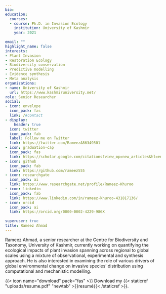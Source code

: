 ```yaml
---
bio: 
education: 
  courses:
  - course: Ph.D. in Invasion Ecology
    institution: University of Kashmir
    year: 2021
  
email: ""
highlight_name: false
interests:
- Plant Invasion
- Restoration Ecology
- Biodiversity conservation
- Predictive modelling
- Evidence synthesis
- Meta analysis 
organizations:
- name: University of Kashmir
  url: https://www.kashmiruniversity.net/
role: Senior Researcher
social:
- icon: envelope
  icon_pack: fas
  link: /#contact
- display:
    header: true
  icon: twitter
  icon_pack: fab
  label: Follow me on Twitter
  link: https://twitter.com/RameezA86349501
- icon: graduation-cap
  icon_pack: fas
  link: https://scholar.google.com/citations?view_op=new_articles&hl=en&imq=Rameez+Ahmad#
- icon: github
  icon_pack: fab
  link: https://github.com/rameez555
- icon: researchgate
  icon_pack: ai
  link: https://www.researchgate.net/profile/Rameez-Khuroo 
- icon: linkedin
  icon_pack: fab
  link: https://www.linkedin.com/in/rameez-khuroo-431817136/
- icon: orcid
  icon_pack: ai
  link: https://orcid.org/0000-0002-4229-986X  
  
superuser: true
title: Rameez Ahmad
---
```


Rameez Ahmad, a senior researcher at the Centre for Biodiversity and Taxonomy, University of Kashmir,  currently working on quantifying the ecological impacts of plant invasion spanning across regional to global scales using a mixture of observational, experimental and synthesis approach. He is also interested in examining the role of various drivers of global environmental change on invasive species’ distribution using computational and mechanistic modelling. 

{{< icon name="download" pack="fas" >}} Download my {{< staticref "uploads/resume.pdf" "newtab" >}}resumé{{< /staticref >}}.
